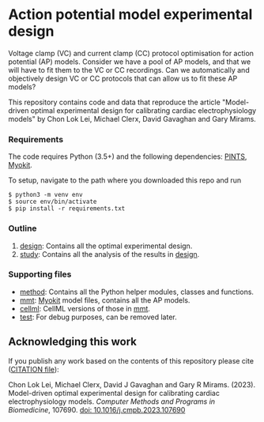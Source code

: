 # Action potential model experimental design

Voltage clamp (VC) and current clamp (CC) protocol optimisation for action potential (AP) models.
Consider we have a pool of AP models, and that we will have to fit them to the VC or CC recordings.
Can we automatically and objectively design VC or CC protocols that can allow us to fit these AP models?

This repository contains code and data that reproduce the article "Model-driven optimal experimental design for calibrating cardiac electrophysiology models" by Chon Lok Lei, Michael Clerx, David Gavaghan and Gary Mirams.


### Requirements

The code requires Python (3.5+) and the following dependencies:
[PINTS](https://github.com/pints-team/pints#installing-pints),
[Myokit](http://myokit.org/install/).

To setup, navigate to the path where you downloaded this repo and run
```console
$ python3 -m venv env
$ source env/bin/activate
$ pip install -r requirements.txt
```


### Outline

1. [design](design): Contains all the optimal experimental design.
2. [study](study): Contains all the analysis of the results in [design](design).


### Supporting files

- [method](method): Contains all the Python helper modules, classes and functions.
- [mmt](./mmt): [Myokit](http://myokit.org/) model files, contains all the AP models.
- [cellml](./cellml): CellML versions of those in [mmt](./mmt).
- [test](test): For debug purposes, can be removed later.


## Acknowledging this work

If you publish any work based on the contents of this repository please cite ([CITATION file](CITATION)):

Chon Lok Lei, Michael Clerx, David J Gavaghan and Gary R Mirams.
(2023).
Model-driven optimal experimental design for calibrating cardiac electrophysiology models.
_Computer Methods and Programs in Biomedicine_, 107690.
[doi: 10.1016/j.cmpb.2023.107690](https://doi.org/10.1016/j.cmpb.2023.107690)
